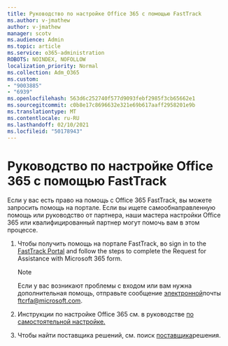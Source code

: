 ```yaml
---
title: Руководство по настройке Office 365 с помощью FastTrack
ms.author: v-jmathew
author: v-jmathew
manager: scotv
ms.audience: Admin
ms.topic: article
ms.service: o365-administration
ROBOTS: NOINDEX, NOFOLLOW
localization_priority: Normal
ms.collection: Adm_O365
ms.custom:
- "9003885"
- "6939"
ms.openlocfilehash: 563d6c252740f577d9093febf2985f3cb65662e1
ms.sourcegitcommit: c0b8e17c8696632e321e69b617aaff2958201e9b
ms.translationtype: MT
ms.contentlocale: ru-RU
ms.lasthandoff: 02/10/2021
ms.locfileid: "50178943"
---
```

# <a name="guided-office-365-setup-process-with-fasttrack"></a>Руководство по настройке Office 365 с помощью FastTrack

Если у вас есть право на помощь с Office 365 FastTrack, вы можете запросить помощь на портале. Если вы ищете самообнаправленную помощь или руководство от партнера, наши мастера настройки Office 365 или квалифицированный партнер могут помочь вам в этом процессе.

1. Чтобы получить помощь на портале FastTrack, во sign in to the [FastTrack Portal](https://go.microsoft.com/fwlink/?linkid=2125443) and follow the steps to complete the Request for Assistance with Microsoft 365 form.

    > [!NOTE]
    > Если у вас возникают проблемы с входом или вам нужна дополнительная помощь, отправьте сообщение [электронной](mailto:ftcrfa@microsoft.com)почты ftcrfa@microsoft.com.

2. Инструкции по настройке Office 365 см. в руководстве [по самостоятельной настройке.](https://go.microsoft.com/fwlink/?linkid=2125827)
3. Чтобы найти поставщика решений, см. поиск [поставщика](https://go.microsoft.com/fwlink/?linkid=2125918)решения.
